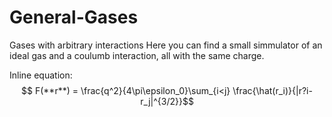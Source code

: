 # General-Gases
Gases with arbitrary interactions
Here you can find a small simmulator of an ideal gas and a coulumb interaction, all with the same charge.

Inline equation: $$ F(**r**) = \frac{q^2}{4\pi\epsilon_0}\sum_{i<j} \frac{\hat(r_i)}{|r?i-r_j|^{3/2}}$$
